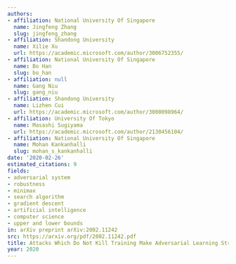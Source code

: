```yaml
---
authors:
- affiliation: National University Of Singapore
  name: Jingfeng Zhang
  slug: jingfeng_zhang
- affiliation: Shandong University
  name: Xilie Xu
  url: https://academic.microsoft.com/author/3006752355/
- affiliation: National University Of Singapore
  name: Bo Han
  slug: bo_han
- affiliation: null
  name: Gang Niu
  slug: gang_niu
- affiliation: Shandong University
  name: Lizhen Cui
  url: https://academic.microsoft.com/author/3008098964/
- affiliation: University Of Tokyo
  name: Masashi Sugiyama
  url: https://academic.microsoft.com/author/2130456104/
- affiliation: National University Of Singapore
  name: Mohan Kankanhalli
  slug: mohan_s_kankanhalli
date: '2020-02-26'
estimated_citations: 9
fields:
- adversarial system
- robustness
- minimax
- search algorithm
- gradient descent
- artificial intelligence
- computer science
- upper and lower bounds
in: arXiv preprint arXiv:2002.11242
src: https://arxiv.org/pdf/2002.11242.pdf
title: Attacks Which Do Not Kill Training Make Adversarial Learning Stronger.
year: 2020
---
```

